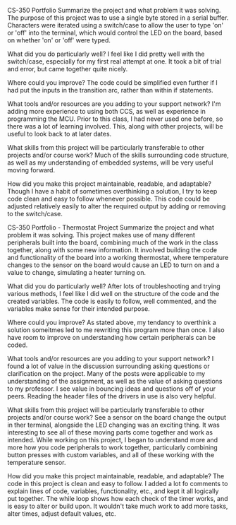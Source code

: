 CS-350 Portfolio
Summarize the project and what problem it was solving.
The purpose of this project was to use a single byte stored in a serial buffer. Characters were iterated using a switch/case to allow the user to type 'on' or 'off' into the terminal, which would control the LED on the board, based on whether 'on' or 'off' were typed.

What did you do particularly well?
I feel like I did pretty well with the switch/case, especially for my first real attempt at one. It took a bit of trial and error, but came together quite nicely.

Where could you improve?
The code could be simplified even further if I had put the inputs in the transition arc, rather than within if statements.

What tools and/or resources are you adding to your support network?
I'm adding more experience to using both CCS, as well as experience in programming the MCU. Prior to this class, I had never used one before, so there was a lot of learning involved. This, along with other projects, will be useful to look back to at later dates.

What skills from this project will be particularly transferable to other projects and/or course work?
Much of the skills surrounding code structure, as well as my understanding of embedded systems, will be very useful moving forward.

How did you make this project maintainable, readable, and adaptable?
Though I have a habit of sometimes overthinking a solution, I try to keep code clean and easy to follow whenever possible. This code could be adjusted relatively easily to alter the required output by adding or removing to the switch/case.

CS-350 Portfolio - Thermostat Project
Summarize the project and what problem it was solving.
This project makes use of many different peripherals built into the board, combining much of the work in the class together, along with some new information. It involved building the code and functionality of the board into a working thermostat, where temperature changes to the sensor on the board would cause an LED to turn on and a value to change, simulating a heater turning on.

What did you do particularly well?
After lots of troubleshooting and trying various methods, I feel like I did well on the structure of the code and the created variables. The code is easily to follow, well commented, and the variables make sense for their intended purpose.

Where could you improve?
As stated above, my tendancy to overthink a solution someitmes led to me rewriting this program more than once. I also have room to improve on understanding how certain peripherals can be coded.

What tools and/or resources are you adding to your support network?
I found a lot of value in the discussion surrounding asking questions or clarification on the project. Many of the posts were applicable to my understanding of the assignment, as well as the value of asking questions to my professor. I see value in bouncing ideas and questions off of your peers. Reading the header files of the drivers in use is also very helpful.

What skills from this project will be particularly transferable to other projects and/or course work?
See a sensor on the board change the output in ther terminal, alongside the LED changing was an exciting thing. It was interesting to see all of these moving parts come together and work as intended. While working on this project, I began to understand more and more how you code peripherals to work together, particularly combining button presses with custom variables, and all of these working with the temperature sensor.

How did you make this project maintainable, readable, and adaptable?
The code in this project is clean and easy to follow. I added a lot fo comments to explain lines of code, variables, functionality, etc., and kept it all logically put together. The while loop shows how each check of the timer works, and is easy to alter or build upon. It wouldn't take much work to add more tasks, alter times, adjust default values, etc.
